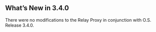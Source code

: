 ## What’s New in 3.4.0


There were no modifications to the Relay Proxy in conjunction with O.S. Release 3.4.0.